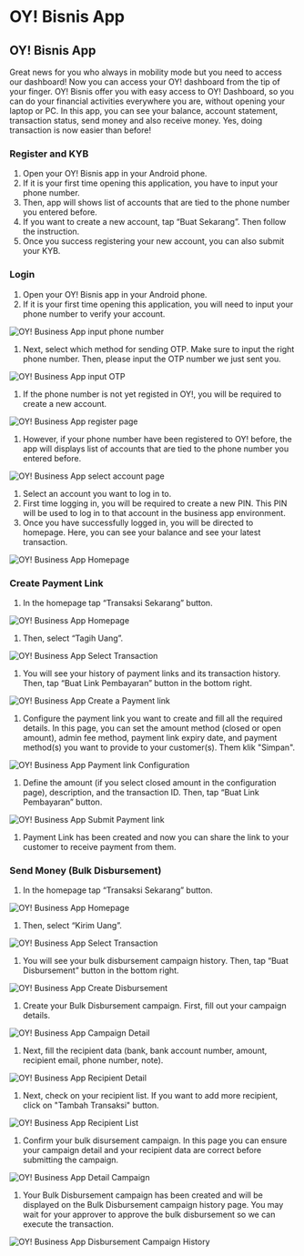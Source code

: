 # OY! Bisnis App

## OY! Bisnis App

Great news for you who always in mobility mode but you need to access our dashboard! Now you can access your OY! dashboard from the tip of your finger. OY! Bisnis offer you with easy access to OY! Dashboard, so you can do your financial activities everywhere you are, without opening your laptop or PC. In this app, you can see your balance, account statement, transaction status, send money and also receive money. Yes, doing transaction is now easier than before!

### Register and KYB

1. Open your OY! Bisnis app in your Android phone.
1. If it is your first time opening this application, you have to input your phone number.
1. Then, app will shows list of accounts that are tied to the phone number you entered before.
1. If you want to create a new account, tap “Buat Sekarang”. Then follow the instruction.
1. Once you success registering your new account, you can also submit your KYB.

### Login

1. Open your OY! Bisnis app in your Android phone.
1. If it is your first time opening this application, you will need to input your phone number to verify your account.

![OY! Business App input phone number](images/oy_bisnis_app_input_phone_number.jpg)

1. Next, select which method for sending OTP. Make sure to input the right phone number. Then, please input the OTP number we just sent you.

![OY! Business App input OTP](images/oy_bisnis_app_input_OTP.jpg)

1. If the phone number is not yet registed in OY!, you will be required to create a new account.

![OY! Business App register page](images/oy_bisnis_app_create_new_account.jpg)

1. However, if your phone number have been registered to OY! before, the app will displays list of accounts that are tied to the phone number you entered before.

![OY! Business App select account page](images/oy_bisnis_app_select_account.jpg)

1. Select an account you want to log in to.
1. First time logging in, you will be required to create a new PIN. This PIN will be used to log in to that account in the business app environment.
1. Once you have successfully logged in, you will be directed to homepage. Here, you can see your balance and see your latest transaction.

![OY! Business App Homepage](images/oy_bisnis_app_homepage.jpg)


### Create Payment Link

1. In the homepage tap “Transaksi Sekarang” button.

![OY! Business App Homepage](images/oy_bisnis_app_homepage.jpg)

1. Then, select “Tagih Uang”.

![OY! Business App Select Transaction](images/oy_bisnis_app_pilih_transaksi.jpg)

1. You will see your history of payment links and its transaction history. Then, tap “Buat Link Pembayaran” button in the bottom right.

![OY! Business App Create a Payment link](images/oy_bisnis_app_buat_link_pembayaran.jpg)

1. Configure the payment link you want to create and fill all the required details. In this page, you can set the amount method (closed or open amount), admin fee method, payment link expiry date, and payment method(s) you want to provide to your customer(s). Them klik "Simpan".

![OY! Business App Payment link Configuration](images/oy_bisnis_app_konfigurasi_link_pembayaran.jpg)

1. Define the amount (if you select closed amount in the configuration page), description, and the transaction ID. Then, tap “Buat Link Pembayaran” button.

![OY! Business App Submit Payment link](images/oy_bisnis_app_submit_buat_pembayaran.jpg)


1. Payment Link has been created and now you can share the link to your customer to receive payment from them.


### Send Money (Bulk Disbursement)

1. In the homepage tap “Transaksi Sekarang” button.

![OY! Business App Homepage](images/oy_bisnis_app_homepage.jpg)

1. Then, select “Kirim Uang”.

![OY! Business App Select Transaction](images/oy_bisnis_app_pilih_transaksi.jpg)

1. You will see your bulk disbursement campaign history. Then, tap “Buat Disbursement” button in the bottom right.

![OY! Business App Create Disbursement](images/oy_bisnis_create_disbursement.jpg)

1. Create your Bulk Disbursement campaign. First, fill out your campaign details.

![OY! Business App Campaign Detail](images/oy_bisnis_disbursement_campaign_name.jpg)

1. Next, fill the recipient data (bank, bank account number, amount, recipient email, phone number, note).

![OY! Business App Recipient Detail](images/oy_bisnis_disbursement_campaign_detail.jpg)

1. Next, check on your recipient list. If you want to add more recipient, click on "Tambah Transaksi" button.

![OY! Business App Recipient List](images/oy_bisnis_disbursement_recipient_list.jpg)

1. Confirm your bulk disursement campaign. In this page you can ensure your campaign detail and your recipient data are correct before submitting the campaign.

![OY! Business App Detail Campaign](images/oy_bisnis_disbursement_detail_campaign.jpg)

1. Your Bulk Disbursement campaign has been created and will be displayed on the Bulk Disbursement campaign history page. You may wait for your approver to approve the bulk disbursement so we can execute the transaction.

![OY! Business App Disbursement Campaign History](images/oy_bisnis_disbursement_campaign_approve.jpg)
